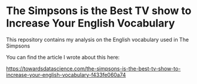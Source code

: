 # The Simpsons is the Best TV show to Increase Your English Vocabulary

This repository contains my analysis on the English vocabulary used in The Simpsons

You can find the article I wrote about this here:

https://towardsdatascience.com/the-simpsons-is-the-best-tv-show-to-increase-your-english-vocabulary-f433fe060a74
